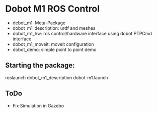 # Dobot M1 ROS Control

- debot_m1: Meta-Package
- dobot_m1_description: urdf and meshes
- dobot_m1_hw: ros control/hardware interface using dobot PTPCmd interface
- dobot_m1_moveit: moveit configuration 
- dobot_demo: simple point to point demo 


## Starting the package:
roslaunch dobot_m1_description dobot-m1.launch

## ToDo
- Fix Simulation in Gazebo

